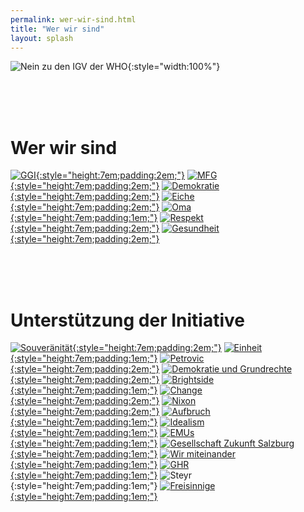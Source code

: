 ```yaml
---
permalink: wer-wir-sind.html
title: "Wer wir sind"
layout: splash
---
```


![Nein zu den IGV der WHO](/assets/images/neinzuigv-logo.png){:style="width:100%"}

<br>
<br>
<br>

# Wer wir sind

[![GGI](/assets/images/2025-10-05-GGI-Logo.svg){:style="height:7em;padding:2em;"}](https://ggi-initiative.at/)
[![MFG](/assets/images/2025-10-05-MFG-Logo.svg){:style="height:7em;padding:2em;"}](https://www.mfg-oe.at/)
[![Demokratie](/assets/images/2025-10-12-demokratie-logo.svg){:style="height:7em;padding:2em;"}](https://demokratie.at/)
[![Eiche](/assets/images/2025-10-13-Eiche.svg){:style="height:7em;padding:2em;"}](https://www.die-eiche.at/)
[![Oma](/assets/images/2025-10-14-Oma.svg){:style="height:7em;padding:1em;"}](https://www.albrecht-naturheilkunde.at/)
[![Respekt](/assets/images/2025-10-05-Respekt-Logo.svg){:style="height:7em;padding:2em;"}](https://respekt.plus/)
[![Gesundheit](/assets/images/2025-10-05-Gesundheit-Logo.svg){:style="height:7em;padding:2em;"}](https://www.gesundheit-oesterreich.at/)

<br>
<br>
<br>

# Unterstützung der Initiative

[![Souveränität](/assets/images/2025-10-05-Souveraenitaet-Logo.svg){:style="height:7em;padding:2em;"}](https://souveraenitaet.org/)
[![Einheit](/assets/images/2025-10-13-Einheit.svg){:style="height:7em;padding:1em;"}](https://einheit.at/)
[![Petrovic](/assets/images/2025-10-05-LMP-Logo.svg){:style="height:7em;padding:2em;"}](https://liste-petrovic.at/)
[![Demokratie und Grundrechte](/assets/images/2025-10-12-demokratie-grundrechte-logo.svg){:style="height:7em;padding:2em;"}](https://demokratieundgrundrechte.org/)
[![Brightside](/assets/images/2025-10-05-Brightside-Logo.svg){:style="height:7em;padding:1em;"}](https://www.brightside.at/)
[![Change](/assets/images/2025-10-05-Changemedia-Logo.svg){:style="height:7em;padding:2em;"}](https://changemedia.club/)
[![Nixon](/assets/images/2025-10-31-Nixon.svg){:style="height:7em;padding:2em;"}](https://www.nixonfollowsthemoney.com/)
[![Aufbruch](/assets/images/2025-10-12-Aufbruch.svg){:style="height:7em;padding:1em;"}](https://aufbruchoesterreich.at/)
[![Idealism](/assets/images/2025-10-15-Idealism.svg){:style="height:7em;padding:1em;"}](https://www.idealismprevails.at/)
[![EMUs](/assets/images/2025-10-15-EMUs.svg){:style="height:7em;padding:1em;"}](https://wir-emus.com/)
[![Gesellschaft Zukunft Salzburg](/assets/images/2025-10-25-G-Zukunft-Salzburg.svg){:style="height:7em;padding:1em;"}](https://www.facebook.com/gesellschaft.zukunft.salzburg/)
[![Wir miteinander](/assets/images/2025-10-25-Wir-miteinander.svg){:style="height:7em;padding:1em;"}](https://wirmiteinander.at/)
[![GHR](/assets/images/2025-10-29-GHR.svg){:style="height:7em;padding:1em;"}](https://www.ghr.agency/)
![Steyr](/assets/images/2025-10-29-Steyrer-Spaziergang.svg){:style="height:7em;padding:1em;"}
[![Freisinnige](/assets/images/2025-10-29-Freisinnige.svg){:style="height:7em;padding:1em;"}](https://freisinnige.at/)


